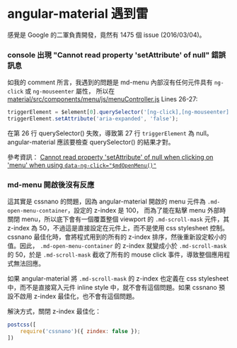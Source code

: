 # angular-material 遇到雷

感覺是 Google 的二軍負責開發，竟然有 1475 個 issue (2016/03/04)。

### console 出現 "Cannot read property 'setAttribute' of null" 錯誤訊息

如我的 comment 所言，我遇到的問題是 md-menu 內部沒有任何元件具有 `ng-click` 或 `ng-mouseenter` 屬性，
所以在  [material/src/components/menu/js/menuController.js](https://github.com/angular/material/blob/b58343c20ac4bd3418629c29abddfe3ac3840eb5/src/components/menu/js/menuController.js#L26-L27) Lines 26-27:

```js
triggerElement = $element[0].querySelector('[ng-click],[ng-mouseenter]');
triggerElement.setAttribute('aria-expanded', 'false');
```
在第 26 行 querySelector() 失敗，導致第 27 行 `triggerElement` 為 null。angular-material 應該要檢查 querySelector() 的結果才對。

參考資訊：
[Cannot read property 'setAttribute' of null when clicking on 'menu' when using `data-ng-click="$mdOpenMenu()"`](https://github.com/angular/material/issues/3258#issuecomment-191914766)

### md-menu 開啟後沒有反應

這其實是 cssnano 的問題，因為 angular-material 開啟的 menu 元件為 `.md-open-menu-container`，設定的 z-index 是 100，
而為了能在點擊 menu 外部時關閉 menu，所以底下會有一個覆蓋整個 viewport 的 `.md-scroll-mask` 元件，其 z-index 為 50，不過這是直接設定在元件上，而不是使用 css stylesheet 控制。
cssnano 最佳化時，會將程式用到的所有的 z-index 排序，然後重新設定較小的值。因此， `.md-open-menu-container` 的 z-index 就變成小於 `.md-scroll-mask` 的 50，於是 `.md-scroll-mask` 截收了所有的 mouse click 事件，導致整個應用程式無法回應。

如果  angular-material 將 `.md-scroll-mask` 的 z-index 也定義在 css stylesheet 中，而不是直接寫入元件 inline style 中，就不會有這個問題。如果 cssnano 預設不啟用 z-index 最佳化，也不會有這個問題。

解決方式，關閉 z-index 最佳化：

```js
postcss([
    require('cssnano')({ zindex: false });
])
```




